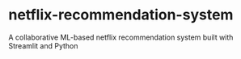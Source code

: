 # netflix-recommendation-system
A collaborative ML-based netflix recommendation system built with Streamlit and Python
